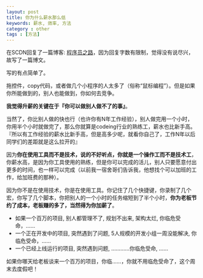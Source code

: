 ```yaml
---
layout: post
title: 你为什么薪水那么低
keywords: 薪水, 效率, 方法
category : other
tags : [方法]
---
```


在SCDN回复了一篇博客: [程序员之路](http://blog.csdn.net/justjavac/article/details/7998856)，因为回复字数有限制，觉得没有说尽兴，故写了一篇博文。

写的有点简单了。

拖控件，copy代码，或者做几个小程序的人太多了（俗称“鼠标编程”）。但是如果你所能做到的，别人也能做到，你如何去竞争。

**我觉得升薪的关键在于『你可以做别人做不了的事』**。

当然了，你比别人做的快也行（也许你有N年工作经验），别人做完用一个小时，你用半个小时就做完了，那么你就算是codeing行业的熟练工，薪水也比新手高。『所以有工作经验的薪水比新手高，但是高多少呢，就看你自己了，工作N年以后同学们的差距就是这么拉开的』

因为**你在使用工具而不是技术，说的不好听点，你就是一个操作工而不是技术工**，你薪水高，是因为你工具使用的熟练，但是你可以完成的活儿，别人只要愿意付出更多的时间，也一样可以完成（以前我一宿舍哥们告诉我，他想找个可以加班的工作，给加班费的那种）。

因为你不是在使用技术，你是在使用工具。你记住了几个快捷键，你录制了几个宏，你写了几个脚本，你把别人的一个小时的任务缩短到了半个小时，**你为老板节约了成本，老板赚的多了，当然得为你加薪了**。

<ul>
  <li>如果一个百万的项目, 别人都管理不了, 规划不出来, 架构太烂, 你临危受命，……</li>
  <li>一个正在开发中的项目, 突然遇到了问题, 5人规模的开发小组一周没能解决, 你临危受命，……</li>
  <li>一个已经上线运行的项目, 突然遇到问题, …………你临危受命, ……</li>
</ul>

如果你哪天给老板谈来一个百万的项目，你临……，你就不用临危受命了，这个周末去度假吧！